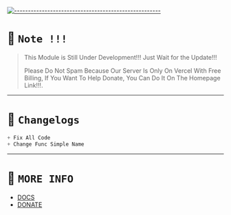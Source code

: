 [![-----------------------------------------------------](https://raw.githubusercontent.com/andreasbm/readme/master/assets/lines/colored.png)](#table-of-contents)

# 🛑 `Note !!!`
> This Module is Still Under Development!!! Just Wait for the Update!!!
> 
> Please Do Not Spam Because Our Server Is Only On Vercel With Free Billing, If You Want To Help Donate, You Can Do It On The Homepage Link!!!.

---------

# 📍 `Changelogs`
```js
+ Fix All Code
+ Change Func Simple Name
```

---------

# 📍 `MORE INFO`
- [DOCS](https://github.com/nobetachan/NESSID/wiki)
- [DONATE](https://saweria.co/YUSUP909)
